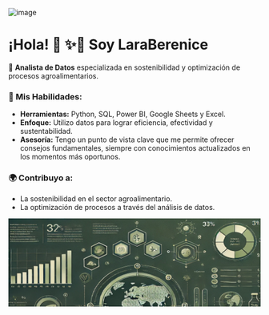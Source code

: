![image](https://github.com/user-attachments/assets/70bb8b8e-b3ce-48a3-ae6f-5c4cb1db8434) 

# ¡Hola! 👋 ✨🔭 Soy LaraBerenice

🌱 **Analista de Datos** especializada en sostenibilidad y optimización de procesos agroalimentarios. 

### 🌟 Mis Habilidades:
- **Herramientas:** Python, SQL, Power BI, Google Sheets y Excel.
- **Enfoque:** Utilizo datos para lograr eficiencia, efectividad y sustentabilidad.
- **Asesoría:** Tengo un punto de vista clave que me permite ofrecer consejos fundamentales, siempre con conocimientos actualizados en los momentos más oportunos. 

### 🌍 Contribuyo a:
- La sostenibilidad en el sector agroalimentario.
- La optimización de procesos a través del análisis de datos.

![Nueva Imagen](https://github.com/LaraBerenice/Repo_Imagenes/blob/main/xx.png)


